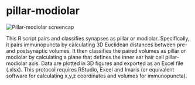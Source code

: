# pillar-modiolar



![Pillar-modiolar screencap](https://user-images.githubusercontent.com/64019905/110531760-4284d100-811c-11eb-9980-a848520d4b9d.gif)



This R script pairs and classifies synapses as pillar or modiolar. Specifically, it pairs immunopuncta by calculating 3D Euclidean distances between pre- and postsynaptic volumes. It then classifies the paired volumes as pillar or modiolar by calculating a plane that defines the inner ear hair cell pillar-modiolar axis. Data are plotted in 3D figures and exported as an Excel file (.xlsx). This protocol requires RStudio, Excel and Imaris (or equivalent software for calculating x,y,z coordinates and volumes for immunopuncta).
